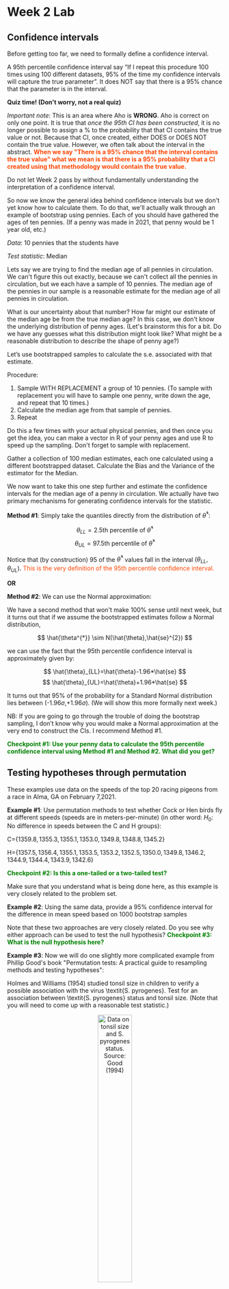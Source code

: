 Week 2 Lab
=============

Confidence intervals
-----------------------

Before getting too far, we need to formally define a confidence interval. 

A 95th percentile confidence interval say “If I repeat this procedure 100 times using 100 different datasets, 95% of the time my confidence intervals will capture the true parameter”. It does NOT say that there is a 95% chance that the parameter is in the interval.

**Quiz time! (Don't worry, not a real quiz)**

*Important note*: This is an area where Aho is **WRONG**. Aho is correct on only one point. It is true that *once the 95th CI has been constructed*, it is no longer possible to assign a $\%$ to the probability that that CI contains the true value or not. Because that CI, once created, either DOES or DOES NOT contain the true value. However, we often talk about the interval in the abstract. **<span style="color: orangered;">When we say "There is a 95$\%$ chance that the interval contains the true value" what we mean is that there is a 95$\%$ probability that a CI created using that methodology would contain the true value.</span>**

Do not let Week 2 pass by without fundamentally understanding the interpretation of a confidence interval. 

So now we know the general idea behind confidence intervals but we don't yet know how to calculate them. To do that, we'll actually walk through an example of bootstrap using pennies. Each of you should have gathered the ages of ten pennies. (If a penny was made in 2021, that penny would be 1 year old, etc.)

*Data*: 10 pennies that the students have

*Test statistic*: Median

Lets say we are trying to find the median age of all pennies in circulation. We can't figure this out exactly, because we can't collect all the pennies in circulation, but we each have a sample of 10 pennies. The median age of the pennies in our sample is a reasonable estimate for the median age of all pennies in circulation. 

What is our uncertainty about that number? How far might our estimate of the median age be from the true median age? In this case, we don't know the underlying distribution of penny ages. (Let's brainstorm this for a bit. Do we have any guesses what this distribution might look like? What might be a reasonable distribution to describe the shape of penny age?) 

Let’s use bootstrapped samples to calculate the s.e. associated with that estimate.

Procedure: 
1. Sample WITH REPLACEMENT a group of 10 pennies. (To sample with replacement you will have to sample one penny, write down the age, and repeat that 10 times.)
2. Calculate the median age from that sample of pennies.
3. Repeat

Do this a few times with your actual physical pennies, and then once you get the idea, you can make a vector in R of your penny ages and use R to speed up the sampling. Don't forget to sample with replacement.

Gather a collection of 100 median estimates, each one calculated using a different bootstrapped dataset. Calculate the Bias and the Variance of the estimator for the Median.

We now want to take this one step further and estimate the confidence intervals for the median age of a penny in circulation. We actually have two primary mechanisms for generating confidence intervals for the statistic.

**Method #1**: Simply take the quantiles directly from the distribution of $\hat{\theta}^{*}$:

$$
\theta_{LL} = \mbox{2.5th percentile of } \hat{\theta}^{*}
$$
$$
\theta_{UL} = \mbox{97.5th percentile of } \hat{\theta}^{*}
$$

Notice that (by construction) 95$%$ of the $\hat{\theta}^{*}$ values fall in the interval $(\theta_{LL},\theta_{UL})$. <span style="color: orangered;">This is the very definition of the 95th percentile confidence interval.</span>

**OR** 

**Method #2**: We can use the Normal approximation:

We have a second method that won't make 100\% sense until next week, but it turns out that if we assume the bootstrapped estimates follow a Normal distribution, 

$$
\hat{\theta^{*}} \sim N(\hat{\theta},\hat{se}^{2})
$$

we can use the fact that the 95th percentile confidence interval is approximately given by:

$$
\hat{\theta}_{LL}=\hat{\theta}-1.96*\hat{se}
$$
$$
\hat{\theta}_{UL}=\hat{\theta}+1.96*\hat{se}
$$

It turns out that 95$\%$ of the probability for a Standard Normal distribution lies between (-1.96$\sigma$,+1.96$\sigma$). (We will show this more formally next week.) 

NB: If you are going to go through the trouble of doing the bootstrap sampling, I don’t know why you would make a Normal approximation at the very end to construct the CIs. I recommend Method #1.

**<span style="color: green;">Checkpoint #1: Use your penny data to calculate the 95th percentile confidence interval using Method #1 and Method #2. What did you get?</span>**

Testing hypotheses through permutation
------------------------------------

These examples use data on the speeds of the top 20 racing pigeons from a race in Alma, GA on February 7,2021. 

**Example #1**: Use permutation methods to test whether Cock or Hen birds fly at different speeds (speeds are in meters-per-minute) (in other word: $H_{0}$: No difference in speeds between the C and H groups):

C=$\{1359.8,1355.3,1355.1,1353.0,1349.8,1348.8,1345.2\}$

H=$\{1357.5,1356.4,1355.1,1353.5,1353.2,1352.5,1350.0,1349.8,1346.2,1344.9,1344.4,1343.9,1342.6\}$

**<span style="color: green;">Checkpoint #2: Is this a one-tailed or a two-tailed test?</span>**

Make sure that you understand what is being done here, as this example is very closely related to the problem set.


**Example #2**: Using the same data, provide a 95% confidence interval for the difference in mean speed based on 1000 bootstrap samples

Note that these two approaches are very closely related. Do you see why either approach can be used to test the null hypothesis? **<span style="color: green;">Checkpoint #3: What is the null hypothesis here?</span>**

**Example #3**: Now we will do one slightly more complicated example from Phillip Good's book "Permutation tests: A practical guide to resampling methods and testing hypotheses":

Holmes and Williams (1954) studied tonsil size in children to verify a possible association with the virus \textit{S. pyrogenes}. Test for an association between \textit{S. pyrogenes} status and tonsil size. (Note that you will need to come up with a reasonable test statistic.)

<div class="figure" style="text-align: center">
<img src="Table2categories.png" alt="Data on tonsil size and S. pyrogenes status. Source: Good (1994)" width="40%" />
<p class="caption">(\#fig:unnamed-chunk-1)Data on tonsil size and S. pyrogenes status. Source: Good (1994)</p>
</div>

Now lets consider the full dataset, where tonsil size is divided into three categories. How would we do the test now? **<span style="color: green;">Checkpoint #4: What is the new test statistic? (There are many options.)</span>** What 'labels' do you permute?

<div class="figure" style="text-align: center">
<img src="Table3categories.png" alt="Fill dataset on tonsil size and S. pyrogenes status. Source: Good (1994)" width="50%" />
<p class="caption">(\#fig:unnamed-chunk-2)Fill dataset on tonsil size and S. pyrogenes status. Source: Good (1994)</p>
</div>

Basics of bootstrap and jackknife
------------------------------------

To get started with bootstrap and jackknife techniques, we start by working through a very simple example. First we simulate some data


```r
x<-seq(0,9,by=1)
```

This will constutute our "data". Let's print the result of sampling with replacement to get a sense for it...


```r
table(sample(x,size=length(x),replace=T))
```

```
## 
## 0 1 2 3 5 6 7 9 
## 1 1 2 1 2 1 1 1
```

Now we will write a little script to take bootstrap samples and calculate the means of each of these bootstrap samples


```r
xmeans<-vector(length=1000)
for (i in 1:1000)
  {
  xmeans[i]<-mean(sample(x,replace=T))
  }
```

The actual number of bootstrapped samples is arbitrary *at this point* but there are ways of characterizing the precision of the bootstrap (jackknife-after-bootstrap) which might inform the number of bootstrap samples needed. *In practice*, people tend to pick some arbitrary but large number of bootstrap samples because computers are so fast that it is often easy to draw far more samples than are actually needed. When calculation of the statistic is slow (as might be the case if you are using the samples to construct a phylogeny, for example), then you would need to be more concerned with the number of bootstrap samples. 

First, lets just look at a histogram of the bootstrapped means and plot the actual sample mean on the histogram for comparison



```r
hist(xmeans,breaks=30,col="pink")
abline(v=mean(x),lwd=2)
```

<img src="Week-2-lab_files/figure-html/unnamed-chunk-6-1.png" width="672" />

Calculating bias and standard error
-----------------------------------

From these we can calculate the bias and standard deviation for the mean (which is the "statistic"):

$$
\widehat{Bias_{boot}} = \left(\frac{1}{k}\sum^{k}_{i=1}\theta^{*}_{i}\right)-\hat{\theta}
$$


```r
bias.boot<-mean(xmeans)-mean(x)
bias.boot
```

```
## [1] -0.0453
```

```r
hist(xmeans,breaks=30,col="pink")
abline(v=mean(x),lwd=5,col="black")
abline(v=mean(xmeans),lwd=2,col="yellow")
```

<img src="Week-2-lab_files/figure-html/unnamed-chunk-7-1.png" width="672" />

$$
\widehat{s.e._{boot}} = \sqrt{\frac{1}{k-1}\sum^{k}_{i=1}(\theta^{*}_{i}-\bar{\theta^{*}})^{2}}
$$


```r
se.boot<-sd(xmeans)
```

We can find the confidence intervals in two ways:

Method #1: Assume the bootstrap statistics are normally distributed


```r
LL.boot<-mean(xmeans)-1.96*se.boot #where did 1.96 come from?
UL.boot<-mean(xmeans)+1.96*se.boot
LL.boot
```

```
## [1] 2.695144
```

```r
UL.boot
```

```
## [1] 6.214256
```

Method #2: Simply take the quantiles of the bootstrap statistics


```r
quantile(xmeans,c(0.025,0.975))
```

```
##  2.5% 97.5% 
##   2.7   6.2
```

Let's compare this to what we would have gotten if we had used normal distribution theory. First we have to calculate the standard error:


```r
se.normal<-sqrt(var(x)/length(x))
LL.normal<-mean(x)-qt(0.975,length(x)-1)*se.normal
UL.normal<-mean(x)+qt(0.975,length(x)-1)*se.normal
LL.normal
```

```
## [1] 2.334149
```

```r
UL.normal
```

```
## [1] 6.665851
```

In this case, the confidence intervals we got from the normal distribution theory are too wide.

**<span style="color: green;">Checkpoint #6: Does it make sense why the normal distribution theory intervals are too wide?</span>** Because the original were were uniformly distributed, the data has higher variance than would be expected and therefore the standard error is higher than would be expected.

There are two packages that provide functions for bootstrapping, 'boot' and 'boostrap'. We will start by using the 'bootstrap' package, which was originally designed for Efron and Tibshirani's monograph on the bootstrap. 

To test the main functionality of the 'bootstrap' package, we will use the data we already have. The 'bootstrap' function requires the input of a user-defined function to calculate the statistic of interest. Here I will write a function that calculates the mean of the input values.


```r
library(bootstrap)
theta<-function(x)
  {
    mean(x)
  }
results<-bootstrap(x=x,nboot=1000,theta=theta)
results
```

```
## $thetastar
##    [1] 5.1 3.8 4.4 3.1 5.2 4.6 5.3 3.0 5.7 4.6 3.2 4.9 4.4 4.7 4.7 5.8 4.4 5.6
##   [19] 4.7 4.7 4.5 3.7 4.4 4.2 6.4 5.6 4.7 5.0 4.6 4.3 4.9 3.7 5.3 4.4 3.2 3.6
##   [37] 4.6 4.2 4.3 5.8 4.8 4.4 4.7 4.1 3.8 4.3 5.8 4.6 4.5 2.6 4.8 3.6 3.5 3.8
##   [55] 4.4 5.8 3.4 4.4 6.9 4.6 4.8 4.5 4.1 6.1 3.8 3.2 4.3 4.4 5.8 3.9 4.2 4.5
##   [73] 5.3 4.6 5.6 4.5 4.0 3.5 4.3 5.4 5.3 5.5 6.2 4.9 5.2 5.3 5.6 4.2 4.3 5.6
##   [91] 3.6 3.5 2.9 4.5 5.0 4.2 4.0 4.4 6.4 4.1 4.3 4.0 3.3 4.5 5.1 4.7 3.7 4.1
##  [109] 2.6 3.9 2.5 4.8 4.4 2.6 4.0 3.8 3.9 2.2 3.6 5.0 5.7 4.2 5.7 2.9 4.3 3.9
##  [127] 5.4 4.8 5.2 2.1 4.1 4.2 4.5 3.6 4.9 5.2 4.8 5.3 3.6 5.0 7.0 3.7 3.3 3.1
##  [145] 3.7 6.8 4.0 4.7 4.1 5.1 4.6 5.1 4.4 4.3 5.5 3.8 4.2 5.4 3.6 4.9 4.9 2.9
##  [163] 5.2 6.3 3.1 3.9 3.2 4.2 5.8 4.6 4.1 5.0 5.8 3.5 4.7 4.8 4.6 4.6 2.1 4.5
##  [181] 5.2 4.5 3.7 4.5 4.6 5.0 4.5 5.3 5.7 3.6 4.5 5.0 5.6 5.8 4.9 5.6 3.8 3.5
##  [199] 4.0 3.6 4.4 3.3 4.6 3.8 4.6 6.4 6.0 4.7 5.5 4.5 4.0 5.2 3.8 4.7 5.1 3.9
##  [217] 5.0 4.8 6.5 5.9 4.5 4.4 3.7 4.6 4.0 4.8 5.0 5.6 3.9 3.7 4.0 3.0 4.3 4.3
##  [235] 3.4 4.5 6.3 5.5 3.2 5.0 5.2 4.3 2.8 4.6 5.4 4.6 3.3 3.9 3.7 5.8 4.7 4.8
##  [253] 5.6 3.3 4.4 3.8 4.2 5.2 4.3 3.0 4.6 5.3 5.3 4.6 4.6 4.8 3.6 4.1 5.3 4.7
##  [271] 5.4 5.2 7.6 3.7 5.6 5.8 4.6 3.0 4.6 5.3 4.8 4.1 3.7 5.6 4.7 3.4 4.3 3.5
##  [289] 4.1 3.1 4.6 5.0 4.1 4.7 5.0 4.6 4.7 6.7 3.1 4.6 3.6 4.3 3.9 4.9 4.0 4.5
##  [307] 5.6 4.5 4.4 4.6 4.6 3.5 4.3 5.8 4.5 5.7 5.6 4.7 5.0 2.7 3.4 2.5 5.3 3.8
##  [325] 5.1 3.3 5.0 5.6 5.1 3.8 5.1 3.8 4.2 4.2 4.4 4.0 4.1 5.2 5.0 4.1 4.9 6.2
##  [343] 4.4 4.3 5.0 3.8 3.6 3.9 5.5 5.0 5.0 4.9 5.3 4.1 5.7 4.5 4.2 4.4 4.6 3.4
##  [361] 3.6 5.0 4.7 4.0 3.4 3.8 6.0 4.1 4.3 3.1 5.8 3.7 3.2 4.1 3.8 4.3 5.3 5.0
##  [379] 5.1 5.9 5.0 6.6 4.0 3.7 4.6 4.7 4.6 6.1 4.6 4.4 4.3 5.6 4.6 2.7 2.8 3.4
##  [397] 2.8 5.1 5.6 4.7 5.7 6.0 3.5 5.2 4.8 3.7 5.4 4.3 5.1 3.2 3.3 4.3 4.8 3.3
##  [415] 4.6 4.9 5.5 5.4 6.1 4.9 4.4 4.8 3.2 4.9 3.6 2.6 5.7 4.1 4.3 4.4 4.1 3.9
##  [433] 5.0 5.3 4.0 4.0 4.4 3.9 4.6 5.4 5.0 4.2 5.6 4.6 4.2 4.5 4.5 3.8 5.1 5.0
##  [451] 6.1 3.3 3.5 4.7 3.9 3.6 2.8 5.6 4.8 4.3 5.0 4.2 4.8 5.2 4.1 5.4 3.2 6.1
##  [469] 3.0 4.4 5.2 4.0 4.8 3.6 4.5 4.9 3.0 3.1 4.3 5.6 5.7 3.2 3.5 4.0 4.0 5.3
##  [487] 5.3 4.7 3.6 4.2 5.1 4.7 6.0 5.9 4.9 5.4 3.6 6.0 4.3 5.0 4.4 3.7 3.0 4.3
##  [505] 4.8 4.1 7.4 3.0 5.5 5.3 5.8 2.8 5.5 4.2 5.1 5.9 4.6 4.9 5.1 5.7 5.3 4.7
##  [523] 4.4 3.9 4.7 5.2 3.8 4.7 4.0 5.3 3.4 4.7 4.7 5.7 4.9 4.0 5.4 4.4 4.6 4.0
##  [541] 4.0 3.3 4.3 5.3 4.9 5.4 5.7 3.3 5.8 4.2 6.4 4.8 5.3 3.8 4.5 5.0 4.3 4.2
##  [559] 5.4 5.0 4.2 5.5 5.1 5.9 5.4 4.7 4.6 4.1 5.7 4.7 2.8 3.8 5.5 4.9 3.4 4.1
##  [577] 4.4 4.9 3.2 4.3 3.6 4.2 4.4 3.4 4.0 4.3 4.2 4.6 4.6 5.3 5.7 3.7 3.5 4.0
##  [595] 5.7 5.7 2.4 5.0 3.7 3.3 4.1 3.4 4.5 2.8 4.1 3.9 4.8 3.9 5.0 5.0 4.3 7.1
##  [613] 2.6 6.3 3.6 4.1 6.0 5.4 3.8 4.2 4.3 5.4 3.1 5.4 4.2 4.1 5.3 3.9 3.1 3.8
##  [631] 4.0 4.4 6.4 4.5 5.2 4.6 5.3 5.4 4.8 5.0 4.9 4.2 4.7 4.0 4.3 5.1 4.9 4.8
##  [649] 4.6 5.9 5.4 3.9 4.4 4.2 4.3 4.5 3.0 4.2 3.4 3.3 5.3 4.2 5.8 4.0 4.3 4.3
##  [667] 4.5 6.1 5.1 5.5 5.4 4.2 4.1 5.1 6.0 4.4 4.7 3.3 4.6 7.2 5.6 3.3 4.5 4.3
##  [685] 6.4 6.5 5.4 4.6 4.0 5.1 5.2 3.6 4.2 4.9 3.0 3.8 4.5 5.7 5.6 5.7 2.7 4.2
##  [703] 5.1 3.9 5.1 4.6 4.6 7.0 3.3 3.8 3.7 2.9 4.1 5.0 4.5 5.0 6.4 4.5 4.5 5.4
##  [721] 5.1 2.6 5.0 4.6 5.4 4.5 4.1 5.9 4.7 4.2 4.8 4.2 4.6 3.6 5.3 4.5 4.4 4.1
##  [739] 6.2 4.7 5.2 6.6 6.4 5.8 4.8 5.1 5.2 6.2 4.7 4.1 4.8 3.7 4.4 4.3 4.5 5.5
##  [757] 5.1 4.7 4.7 5.8 4.2 4.0 3.5 3.6 3.9 5.6 5.2 4.0 5.9 2.6 4.0 4.7 3.9 4.9
##  [775] 2.8 4.8 1.9 4.5 5.2 3.4 3.5 3.9 2.9 4.1 2.9 4.5 3.8 4.8 3.7 4.8 4.9 5.6
##  [793] 5.1 4.1 5.8 5.1 5.2 4.5 5.2 3.5 3.9 4.0 4.6 5.7 3.5 4.9 4.2 6.1 3.5 4.2
##  [811] 2.1 4.1 4.5 4.4 3.9 4.0 4.2 4.5 3.2 5.8 3.4 4.2 3.6 4.8 4.6 4.3 4.4 3.9
##  [829] 5.6 3.6 5.5 3.8 5.6 4.5 4.6 3.6 4.3 4.2 4.7 3.3 5.4 3.9 4.2 4.0 2.9 4.0
##  [847] 4.3 5.6 4.8 4.7 4.7 5.2 5.1 3.9 4.1 3.1 4.4 4.0 4.5 4.4 3.6 4.5 3.6 4.2
##  [865] 5.5 4.9 5.6 3.3 5.4 3.7 4.0 4.4 3.8 4.6 4.4 4.9 5.2 5.7 3.9 5.4 4.8 4.5
##  [883] 3.2 4.0 4.0 4.1 3.6 6.1 5.3 4.4 3.8 4.2 4.1 3.5 5.4 5.2 3.3 3.8 4.5 2.6
##  [901] 3.2 3.7 5.7 5.2 4.7 4.1 4.9 2.8 5.5 2.9 3.5 4.2 4.2 4.4 5.3 5.0 3.7 5.3
##  [919] 3.8 3.5 3.6 6.0 4.3 5.5 3.3 4.2 4.1 4.9 5.2 5.9 3.9 4.7 3.9 4.5 4.6 4.5
##  [937] 3.7 3.6 4.9 5.4 4.0 6.0 6.2 5.9 5.6 4.9 2.7 4.4 5.0 5.5 4.8 4.7 3.9 4.1
##  [955] 6.2 4.9 4.8 5.8 3.3 6.9 4.9 5.8 3.3 5.4 4.1 3.5 4.6 4.4 4.3 4.1 3.5 4.3
##  [973] 4.6 4.7 4.8 5.1 4.2 4.7 3.6 3.2 5.7 4.8 4.9 3.7 5.3 4.3 5.7 4.4 4.6 3.3
##  [991] 4.9 5.5 3.6 3.9 4.7 4.0 4.9 3.1 3.4 3.6
## 
## $func.thetastar
## NULL
## 
## $jack.boot.val
## NULL
## 
## $jack.boot.se
## NULL
## 
## $call
## bootstrap(x = x, nboot = 1000, theta = theta)
```

```r
quantile(results$thetastar,c(0.025,0.975))
```

```
##   2.5%  97.5% 
## 2.8000 6.2025
```

Notice that we get exactly what we got last time. This illustrates an important point, which is that the bootstrap functions are often no easier to use than something you could write yourself.

You can also define a function of the bootstrapped statistics (we have been calling this theta) to pull out immediately any summary statistics you are interested in from the bootstrapped thetas.

Here I will write a function that calculates the bias of my estimate of the mean (which is 4.5 [i.e. the mean of the number 0,1,2,3,4,5,6,7,8,9])


```r
bias<-function(x)
  {
  mean(x)-4.5
  }
results<-bootstrap(x=x,nboot=1000,theta=theta,func=bias)
results
```

```
## $thetastar
##    [1] 5.5 4.5 3.3 4.1 5.3 5.4 4.8 5.4 5.3 5.1 5.0 5.1 3.5 5.5 4.1 5.3 4.7 4.7
##   [19] 4.6 5.6 6.2 3.6 4.3 4.4 5.5 4.2 4.4 4.8 5.1 5.9 3.7 4.8 4.1 3.9 3.5 4.6
##   [37] 4.2 4.7 4.9 4.5 4.7 4.9 3.8 4.7 4.9 6.4 4.0 4.0 4.8 3.5 2.8 3.6 5.8 4.6
##   [55] 4.3 4.9 4.7 5.1 3.3 4.7 3.5 4.7 4.1 4.2 2.6 4.6 5.3 3.4 4.3 4.3 2.9 5.1
##   [73] 4.8 5.7 5.2 4.2 4.6 6.5 4.7 4.5 4.8 5.8 5.3 5.8 3.8 3.0 4.0 4.7 3.6 3.0
##   [91] 4.8 5.4 4.4 4.4 4.8 3.8 4.4 7.2 4.8 4.4 5.3 3.7 5.3 3.7 5.1 4.0 4.6 4.0
##  [109] 3.9 4.3 5.0 4.0 3.3 5.2 5.3 4.2 5.5 4.2 2.5 3.8 4.4 3.8 4.1 4.9 4.1 3.4
##  [127] 3.2 5.2 4.1 4.2 3.4 6.0 5.8 4.1 4.6 4.9 5.6 5.2 4.5 4.1 3.9 4.7 4.1 5.7
##  [145] 5.3 3.4 4.9 3.9 3.6 6.6 5.5 3.7 5.2 5.6 4.1 3.6 5.0 4.9 4.5 3.2 4.4 4.9
##  [163] 5.4 6.8 4.1 4.7 4.7 4.9 4.2 5.4 3.7 4.0 5.4 5.6 5.9 4.9 6.0 4.2 4.7 4.1
##  [181] 4.9 4.4 5.5 5.5 3.8 4.2 5.3 4.8 3.0 3.7 3.9 4.7 5.3 2.5 5.6 3.4 5.4 6.3
##  [199] 4.3 4.7 5.6 5.4 4.5 4.9 4.1 5.3 5.9 3.6 5.1 4.6 3.1 5.6 5.1 4.6 5.6 4.7
##  [217] 4.1 4.9 5.3 5.2 4.0 4.8 3.3 4.1 4.0 4.3 4.7 4.4 4.8 3.2 3.9 5.1 2.9 2.7
##  [235] 5.4 2.7 4.5 3.4 5.3 6.2 4.5 3.7 5.2 4.4 4.9 5.3 4.9 4.0 3.6 4.6 4.4 5.5
##  [253] 4.2 5.4 4.3 4.2 5.0 4.5 4.6 4.0 4.0 6.1 3.4 5.4 4.6 3.6 3.9 4.9 3.0 4.4
##  [271] 4.3 5.4 3.5 4.5 5.7 2.2 3.8 5.0 5.0 4.9 6.1 3.0 5.8 6.6 3.7 4.8 5.7 4.6
##  [289] 5.7 5.3 4.1 3.5 4.5 5.4 4.0 4.0 3.9 3.9 5.6 3.7 3.8 4.2 5.0 4.3 3.4 5.4
##  [307] 4.7 5.3 4.5 2.5 4.8 5.4 3.0 5.5 4.9 5.1 3.7 3.9 3.6 4.6 7.2 4.8 5.1 4.9
##  [325] 4.4 4.4 5.1 3.6 4.7 4.3 5.4 6.1 3.0 4.3 3.3 3.3 3.4 4.8 3.4 5.3 4.7 4.2
##  [343] 4.0 4.8 5.7 4.2 5.6 5.1 3.9 6.6 2.6 3.6 4.9 6.0 5.5 4.7 3.3 4.1 3.7 4.8
##  [361] 4.1 4.4 5.3 4.1 5.2 3.4 5.0 5.0 6.0 3.9 3.7 4.3 4.6 4.3 6.1 5.5 2.4 3.9
##  [379] 4.1 4.4 4.9 3.8 5.3 5.6 4.2 3.6 4.6 4.8 5.2 5.5 4.0 2.2 3.3 4.9 4.0 5.3
##  [397] 3.7 5.5 4.0 5.3 4.6 5.5 5.2 5.3 4.1 4.2 4.1 4.3 4.2 4.1 5.3 3.2 5.4 5.0
##  [415] 3.8 3.8 4.7 4.9 4.2 3.7 4.3 4.3 3.9 5.8 4.6 3.3 5.4 6.9 3.6 4.9 6.0 4.6
##  [433] 4.8 3.2 6.0 5.8 5.2 5.3 4.0 4.3 5.1 4.9 5.6 3.5 4.6 5.9 4.8 5.5 4.3 3.6
##  [451] 3.4 4.3 4.5 5.3 5.9 4.9 2.9 4.3 3.2 6.3 4.0 4.7 5.2 4.1 5.5 2.9 4.6 5.7
##  [469] 4.8 4.5 6.3 4.8 4.5 5.1 5.2 3.0 5.1 4.7 4.2 6.2 4.3 5.4 5.9 6.1 5.1 4.0
##  [487] 5.6 5.0 4.3 4.9 4.7 4.3 2.7 4.6 4.3 5.1 5.6 3.9 4.6 2.8 4.0 3.8 4.1 4.3
##  [505] 4.3 4.9 5.0 6.2 4.3 4.2 4.6 3.5 4.0 4.9 4.9 4.5 5.9 4.6 3.7 4.0 3.2 5.2
##  [523] 3.4 4.6 3.7 5.8 3.8 2.4 4.0 4.6 4.2 3.5 5.6 5.8 4.9 5.3 3.9 4.7 4.7 5.7
##  [541] 4.1 2.8 3.1 4.7 3.7 3.5 4.4 5.0 3.0 4.2 3.5 5.4 4.6 4.3 5.9 4.1 4.2 4.4
##  [559] 4.4 7.4 5.4 4.6 4.2 4.6 5.5 3.9 4.3 4.1 5.9 3.7 4.4 4.2 5.6 5.4 4.7 3.9
##  [577] 3.7 5.4 4.9 3.3 6.1 3.1 5.5 5.1 4.3 3.2 4.4 5.4 3.9 3.8 3.1 4.7 4.3 6.2
##  [595] 5.5 5.2 5.0 4.0 3.9 5.1 5.1 4.1 4.8 3.6 3.3 5.4 6.5 3.8 5.2 4.7 4.8 5.0
##  [613] 5.2 4.9 4.9 6.6 2.6 3.9 5.3 6.3 5.7 4.3 3.2 7.3 4.6 2.6 5.7 5.0 5.9 4.3
##  [631] 3.2 3.9 4.9 3.9 3.2 4.7 5.5 3.5 4.6 6.2 6.2 4.3 5.2 3.5 5.3 3.9 4.4 5.0
##  [649] 4.6 4.5 3.9 5.4 5.0 4.3 6.6 4.0 4.1 4.8 3.9 4.6 4.3 3.8 5.1 5.4 3.7 2.6
##  [667] 4.2 2.9 6.0 3.8 5.7 3.9 4.6 3.4 3.4 5.6 4.2 4.7 4.5 5.7 3.8 5.3 3.6 5.0
##  [685] 4.3 5.3 4.9 4.7 5.8 4.7 4.7 6.1 3.0 4.9 3.7 3.4 3.3 2.9 5.2 3.4 4.2 3.8
##  [703] 4.7 4.9 3.3 2.7 5.4 4.9 6.1 4.1 6.1 3.5 2.8 4.2 5.1 5.7 5.1 5.5 3.0 5.6
##  [721] 4.8 4.8 4.6 5.1 6.0 5.3 5.1 3.3 4.2 2.6 6.5 4.1 4.4 5.8 3.9 4.4 5.0 4.9
##  [739] 3.7 4.6 4.2 4.2 2.9 3.2 5.2 3.8 3.8 4.6 5.4 4.3 5.0 2.8 3.7 4.4 3.6 3.2
##  [757] 4.1 4.0 4.2 3.4 6.5 4.1 2.8 5.0 3.2 5.5 4.9 3.9 3.8 4.0 4.4 3.8 4.4 2.7
##  [775] 5.2 3.6 3.6 4.6 4.2 5.2 6.0 4.3 3.9 5.8 3.9 4.4 4.0 4.7 4.8 3.1 3.7 3.9
##  [793] 3.8 4.8 5.1 3.6 5.4 3.9 3.4 3.6 4.3 3.8 4.7 4.2 3.3 6.5 4.8 5.1 4.8 3.5
##  [811] 4.5 4.6 5.1 3.9 5.3 5.2 5.4 3.9 4.9 5.6 5.4 4.6 3.7 5.0 5.6 5.7 5.1 4.4
##  [829] 4.5 3.1 4.4 5.1 5.3 3.7 4.2 5.5 4.5 4.3 4.5 4.5 3.1 3.1 6.0 4.6 6.3 5.2
##  [847] 5.2 5.6 5.2 5.4 5.5 4.7 2.8 3.7 3.5 4.3 4.8 4.8 4.5 6.2 4.8 6.1 6.5 4.8
##  [865] 4.8 4.8 4.6 5.4 5.8 4.5 2.9 5.0 5.5 5.5 4.6 4.0 3.0 2.8 4.6 3.4 4.9 4.0
##  [883] 5.0 4.3 4.7 4.0 3.4 4.3 5.0 4.8 5.6 4.7 5.7 4.1 5.0 5.2 5.1 5.4 5.3 4.6
##  [901] 4.9 4.7 5.3 4.6 4.9 4.5 5.5 4.4 4.5 4.9 4.2 3.0 5.2 4.1 3.3 3.3 4.3 4.0
##  [919] 6.3 2.8 3.5 5.5 4.3 3.8 4.0 3.8 4.7 5.6 4.7 4.9 5.0 4.8 4.8 3.3 4.6 3.8
##  [937] 5.4 4.1 5.2 6.1 5.4 5.1 5.3 5.8 4.2 6.1 3.7 4.6 5.6 4.7 4.2 4.5 2.9 4.3
##  [955] 5.2 4.3 6.1 5.0 5.0 4.9 4.1 2.0 5.4 5.5 5.5 3.0 4.6 7.5 3.9 5.0 5.9 4.7
##  [973] 5.2 4.1 5.1 5.9 4.6 3.5 4.7 3.8 3.2 3.7 4.0 5.5 5.4 3.4 3.8 4.5 4.8 4.2
##  [991] 5.8 5.1 5.8 4.7 4.8 6.2 6.0 3.7 4.0 3.5
## 
## $func.thetastar
## [1] 0.0609
## 
## $jack.boot.val
##  [1]  0.54971910  0.45158501  0.37065527  0.23204420  0.16790831 -0.01461538
##  [7] -0.04750733 -0.24464286 -0.29770115 -0.44209040
## 
## $jack.boot.se
## [1] 0.9578036
## 
## $call
## bootstrap(x = x, nboot = 1000, theta = theta, func = bias)
```

Compare this to 'bias.boot' (our result from above). Why might it not be the same? Try running the same section of code several times. See how the value of the bias ($func.thetastar) jumps around? We should not be surprised by this because we can look at the jackknife-after-bootstrap estimate of the standard error of the function (in this case, that function is the bias) and we can see that it is not so small that we wouldn't expect some variation in these values.

Remember, everything we have discussed today are estimates. The statistic as applied to your data will change with new data, as will the standard error, the confidence intervals - everything! All of these values have sampling distributions and are subject to change if you repeated the procedure with new data.

Note that we can calculate any function of $\theta^{*}$. A simple example would be the 72nd percentile:


```r
perc72<-function(x)
  {
  quantile(x,probs=c(0.72))
  }
results<-bootstrap(x=x,nboot=1000,theta=theta,func=perc72)
results
```

```
## $thetastar
##    [1] 4.1 3.7 5.1 4.1 3.5 5.2 3.3 5.0 2.9 5.4 5.5 4.5 5.6 4.5 6.2 4.2 4.9 3.3
##   [19] 3.4 5.2 5.9 3.8 5.2 4.0 3.3 3.7 4.1 5.1 5.3 3.1 2.8 2.8 4.0 3.8 4.3 2.8
##   [37] 3.0 4.8 4.2 3.5 4.9 2.5 4.4 2.2 4.2 5.1 4.7 5.7 4.8 4.9 4.1 4.1 4.2 4.7
##   [55] 3.7 5.5 4.5 4.8 3.0 4.9 4.9 4.4 3.3 4.5 5.2 4.4 4.7 3.1 4.2 5.0 3.8 3.7
##   [73] 5.1 4.0 2.6 5.3 4.4 5.7 4.5 4.6 3.6 3.7 4.5 5.6 5.3 4.1 3.2 5.6 4.7 3.8
##   [91] 4.3 4.5 4.1 5.1 5.0 3.9 5.3 3.4 5.1 3.1 5.8 4.3 5.6 6.1 5.5 4.2 4.4 3.6
##  [109] 5.2 4.6 4.7 3.9 6.3 5.8 5.2 4.9 3.7 4.7 5.9 4.9 3.5 6.6 3.7 5.0 4.2 5.4
##  [127] 4.7 4.0 4.2 4.8 4.9 3.7 4.1 4.5 6.0 3.9 3.6 5.6 5.5 5.4 4.4 4.5 2.0 3.7
##  [145] 3.3 4.6 4.6 3.8 4.6 4.0 4.1 5.8 5.3 3.4 4.4 3.3 2.5 4.8 5.1 5.5 5.4 4.6
##  [163] 2.4 5.0 4.3 5.3 3.6 3.6 4.0 4.0 5.1 4.1 5.0 4.7 4.9 6.4 4.1 4.9 5.1 4.8
##  [181] 4.9 5.6 2.1 5.9 4.4 5.3 3.6 5.3 4.4 3.8 3.9 5.0 3.7 3.1 5.0 4.9 3.5 4.7
##  [199] 5.7 4.6 5.1 4.5 2.6 3.8 4.8 5.2 3.9 4.4 3.5 6.3 5.1 3.2 4.3 5.5 4.5 5.5
##  [217] 4.2 4.5 4.4 4.5 5.6 4.4 4.4 4.7 6.4 3.5 5.0 3.1 4.4 5.3 4.4 5.4 4.8 5.0
##  [235] 4.3 5.1 2.5 4.7 6.2 4.7 3.9 4.5 5.1 6.6 4.3 4.2 4.6 4.2 5.2 5.2 6.1 3.7
##  [253] 4.4 5.4 3.8 3.4 4.9 4.0 7.1 3.9 3.6 4.3 4.7 4.1 3.7 3.0 4.5 4.6 4.9 5.0
##  [271] 4.9 3.6 5.7 5.0 5.0 6.2 6.5 5.4 3.6 4.3 2.9 5.2 5.5 2.1 4.7 4.4 4.1 3.9
##  [289] 5.6 3.8 3.1 4.6 3.3 4.7 5.6 4.8 4.2 3.8 5.5 3.2 3.3 3.0 5.7 3.1 6.0 3.0
##  [307] 5.9 4.2 4.4 5.0 4.3 5.5 1.9 4.2 4.1 3.8 7.0 4.5 5.5 5.0 4.6 4.8 4.8 5.5
##  [325] 4.2 5.7 4.6 5.5 5.2 3.7 3.5 4.8 3.1 5.7 4.5 4.3 3.7 4.4 6.2 4.0 5.3 4.5
##  [343] 3.8 5.0 4.1 4.3 4.6 4.1 4.2 5.1 3.1 3.8 4.4 4.8 6.4 4.2 3.5 3.2 4.3 4.8
##  [361] 5.3 5.5 4.7 5.5 3.7 3.3 4.2 3.8 4.4 4.8 4.1 5.2 5.8 3.8 3.8 6.2 6.6 5.9
##  [379] 3.4 3.1 4.2 4.7 4.3 4.4 4.9 5.3 4.9 4.1 2.5 4.0 3.7 4.2 3.7 4.5 3.9 4.4
##  [397] 4.4 5.8 3.4 4.1 5.6 3.9 4.7 5.3 4.9 3.1 3.9 3.2 5.2 4.7 4.6 2.9 4.0 4.7
##  [415] 5.0 3.6 3.8 4.1 5.4 3.9 5.8 5.9 5.7 4.9 4.0 5.0 4.7 5.8 4.2 5.5 5.8 3.8
##  [433] 4.1 4.1 4.9 3.2 4.8 5.1 4.3 4.5 4.7 4.1 5.4 3.1 5.3 4.4 4.6 5.1 6.1 4.0
##  [451] 5.3 4.1 4.3 4.0 3.2 2.9 3.9 4.3 4.8 4.8 4.6 6.4 4.9 4.3 2.6 3.5 3.9 4.8
##  [469] 5.4 4.4 4.6 6.6 4.7 4.9 3.9 3.9 5.3 4.8 3.5 5.8 4.7 3.9 5.7 4.5 4.7 4.4
##  [487] 3.2 5.1 4.2 4.3 4.3 6.4 5.4 5.9 3.2 5.3 5.5 5.6 3.1 4.3 4.1 4.6 3.4 4.8
##  [505] 6.0 4.3 5.7 5.5 3.0 3.2 4.2 2.8 4.9 6.2 2.4 4.7 3.8 2.8 3.6 2.4 3.4 2.7
##  [523] 4.1 4.4 5.0 4.8 4.8 4.3 4.9 5.0 4.3 6.7 4.9 4.6 4.0 3.7 4.3 5.2 5.6 4.6
##  [541] 5.3 4.2 4.0 6.3 6.3 5.1 5.7 4.0 5.1 5.3 4.6 3.4 4.4 5.8 7.6 4.5 3.5 3.1
##  [559] 4.6 3.4 5.0 5.3 4.5 2.8 7.2 2.9 4.5 4.9 6.0 5.0 5.6 4.8 4.3 3.5 3.8 3.4
##  [577] 5.2 4.6 6.9 5.9 4.7 3.8 4.5 4.9 4.8 4.6 6.9 4.1 5.0 4.0 5.7 3.1 3.2 3.2
##  [595] 4.9 4.6 4.6 6.0 3.7 4.7 3.0 4.9 4.7 5.9 5.1 4.1 4.8 6.4 4.3 4.5 5.8 4.6
##  [613] 4.7 4.6 5.2 4.9 4.6 5.0 3.6 5.3 3.6 4.7 5.5 6.3 3.5 5.8 5.8 4.5 6.3 4.1
##  [631] 5.1 3.5 3.6 4.1 5.3 4.3 3.6 5.2 4.6 5.8 4.6 2.2 4.0 5.1 4.7 4.9 5.7 4.8
##  [649] 4.3 5.0 2.9 5.9 3.3 5.2 4.4 4.8 4.2 4.7 4.0 6.1 6.0 5.6 4.2 4.0 5.5 5.7
##  [667] 5.3 4.0 4.0 5.1 3.6 4.6 5.3 6.0 5.4 4.6 5.6 4.9 4.2 4.1 7.1 2.9 3.9 5.2
##  [685] 4.1 5.9 5.0 3.8 5.5 5.7 2.9 4.2 3.4 3.2 4.2 6.2 4.4 2.8 3.2 4.8 4.9 4.3
##  [703] 6.4 4.9 4.1 6.0 4.5 4.2 4.1 6.4 3.6 3.1 2.4 4.0 5.6 5.1 4.0 5.2 4.1 4.2
##  [721] 4.9 3.4 4.5 5.5 4.8 4.9 4.7 3.3 5.8 5.0 5.0 3.4 4.4 5.6 5.7 5.7 5.4 2.6
##  [739] 3.8 4.3 4.7 6.0 3.8 5.4 3.8 5.8 4.9 2.9 3.6 5.3 4.8 3.9 5.2 5.7 4.9 6.1
##  [757] 6.2 5.1 3.6 3.7 4.6 4.0 4.3 5.4 4.7 3.4 5.3 3.7 4.6 3.0 5.1 4.3 4.9 4.5
##  [775] 5.7 4.1 3.9 4.2 5.4 2.8 5.6 4.2 5.7 4.4 3.9 5.4 3.0 6.4 3.9 4.4 6.0 4.7
##  [793] 5.7 4.8 2.4 4.7 3.7 6.8 5.0 6.3 5.8 4.8 4.4 4.0 4.6 4.8 4.6 3.1 5.8 5.3
##  [811] 5.1 4.1 5.0 4.9 4.9 3.4 4.6 4.4 4.4 4.4 5.3 4.1 4.3 4.3 4.7 3.6 2.3 5.5
##  [829] 3.1 6.3 4.0 6.0 4.2 5.5 4.7 5.4 3.6 4.0 5.5 5.2 5.2 3.1 3.7 3.4 4.8 4.9
##  [847] 4.2 4.5 4.4 4.9 3.9 2.9 4.3 4.9 5.7 4.0 4.2 4.2 5.6 5.8 4.9 3.9 4.1 4.4
##  [865] 6.1 3.8 3.1 3.8 4.8 3.0 4.2 4.4 3.7 3.5 5.1 3.8 4.5 4.1 5.0 4.7 5.3 5.6
##  [883] 4.2 6.0 4.2 3.4 4.2 3.0 4.3 5.3 4.4 5.6 5.5 3.7 2.3 3.8 4.4 5.6 3.6 4.8
##  [901] 5.1 4.2 5.6 4.5 2.8 2.8 5.8 4.3 5.4 3.8 3.6 4.6 4.8 4.8 5.1 3.1 4.6 3.8
##  [919] 3.8 6.7 4.8 3.3 4.1 3.7 4.5 3.9 4.1 2.5 3.8 4.4 3.1 3.4 5.4 4.9 3.4 4.0
##  [937] 4.8 3.6 4.9 3.6 3.3 4.1 4.5 4.4 6.2 4.1 3.8 4.4 5.1 2.0 3.7 4.2 4.6 3.4
##  [955] 5.3 4.9 4.3 3.8 4.2 4.2 5.4 3.2 4.6 5.4 5.0 3.9 4.3 6.0 4.9 6.5 5.3 6.1
##  [973] 5.8 4.9 5.4 3.5 4.3 5.3 5.7 3.0 4.1 4.9 4.8 5.9 4.4 4.6 3.9 4.1 6.1 5.4
##  [991] 5.0 5.4 2.9 5.7 4.3 5.5 5.1 3.6 3.8 5.3
## 
## $func.thetastar
## 72% 
## 5.1 
## 
## $jack.boot.val
##  [1] 5.620 5.500 5.300 5.300 5.100 5.100 4.800 4.800 4.600 4.592
## 
## $jack.boot.se
## [1] 1.034965
## 
## $call
## bootstrap(x = x, nboot = 1000, theta = theta, func = perc72)
```

On Tuesday we went over an example in which we bootstrapped the correlation coefficient between LSAT scores and GPA. To do that, we sampled pairs of (LSAT,GPA) data with replacement. Here is a little script that would do something like that using (X,Y) data that are independently drawn from the normal distribution


```r
xdata<-matrix(rnorm(30),ncol=2)
```

Everyone's data is going to be different. With such a small sample size, it would be easy to get a positive or negative correlation by random change, but on average across everyone's datasets, there should be zero correlation because the two columns are drawn independently.


```r
n<-15
theta<-function(x,xdata)
  {
  cor(xdata[x,1],xdata[x,2])
  }
results<-bootstrap(x=1:n,nboot=50,theta=theta,xdata=xdata) 
#NB: xdata is passed to the theta function, not needed for bootstrap function itself
```

Notice the parameters that get passed to the 'bootstrap' function are: (1) the indexes which will be sampled with replacement. This is different that the raw data but the end result is the same because both the indices and the raw data get passed to the function 'theta' (2) the number of bootrapped samples (in this case 50) (3) the function to calculate the statistic (4) the raw data.

Lets look at a histogram of the bootstrapped statistics $\theta^{*}$ and draw a vertical line for the statistic as applied to the original data.


```r
hist(results$thetastar,breaks=30,col="pink")
abline(v=cor(xdata[,1],xdata[,2]),lwd=2)
```

<img src="Week-2-lab_files/figure-html/unnamed-chunk-17-1.png" width="672" />

Parametric bootstrap
---------------------

Let's do one quick example of a parametric bootstrap. We haven't introduced distributions yet (except for the Gaussian, or Normal, distribution, which is the most familiar), so lets spend a few minutes exploring the Gamma distribution, just so we have it to work with for testing out parametric bootstrap. All we need to know is that the Gamma distribution is a continuous, non-negative distribution that takes two parameters, which we call "shape" and "rate". Lets plot a few examples just to see what a Gamma distribution looks like. (Note that the Gamma distribution can be parameterized by "shape" and "rate" OR by "shape" and "scale", where "scale" is just 1/"rate". R will allow you to use either (shape,rate) or (shape,scale) as long as you specify which you are providing.

<img src="Week-2-lab_files/figure-html/unnamed-chunk-18-1.png" width="672" />


Let's generate some fairly sparse data from a Gamma distribution


```r
original.data<-rgamma(10,3,5)
```

and calculate the skew of the data using the R function 'skewness' from the 'moments' package. 


```r
library(moments)
theta<-skewness(original.data)
head(theta)
```

```
## [1] 0.9758791
```

What is skew? Skew describes how assymetric a distribution is. A distribution with a positive skew is a distribution that is "slumped over" to the right, with a right tail that is longer than the left tail. Alternatively, a distribution with negative skew has a longer left tail. Here we are just using it for illustration, as a property of a distribution that you may want to estimate using your data.

Lets use 'fitdistr' to fit a gamma distribution to these data. This function is an extremely handy function that takes in your data, the name of the distribution you are fitting, and some starting values (for the estimation optimizer under the hood), and it will return the parameter values (and their standard errors). We will learn in a couple weeks how R is doing this, but for now we will just use it out of the box. (Because we generated the data, we happen to know that the data are gamma distributed. In general we wouldn't know that, and we will see in a second that our assumption about the shape of the data really does make a difference.)


```r
library(MASS)
fit<-fitdistr(original.data,dgamma,list(shape=1,rate=1))
```

```
## Warning in densfun(x, parm[1], parm[2], ...): NaNs produced
```

```r
# fit<-fitdistr(original.data,"gamma")
# The second version would also work.
fit
```

```
##     shape       rate  
##   3.175994   5.588225 
##  (1.352403) (2.577917)
```

Now lets sample with replacement from this new distribution and calculate the skewness at each step:


```r
results<-c()
for (i in 1:1000)
  {
  x.star<-rgamma(length(original.data),shape=fit$estimate[1],rate=fit$estimate[2])
  results<-c(results,skewness(x.star))
  }
head(results)
```

```
## [1] -1.2392648  0.5247130  0.5634076  0.9736075  0.7476959  1.2004939
```

```r
hist(results,breaks=30,col="pink",ylim=c(0,1),freq=F)
```

<img src="Week-2-lab_files/figure-html/unnamed-chunk-22-1.png" width="672" />

Now we have the bootstrap distribution for skewness (the $\theta^{*}$ s), we can compare that to the equivalent non-parametric bootstrap:


```r
results2<-bootstrap(x=original.data,nboot=1000,theta=skewness)
results2
```

```
## $thetastar
##    [1] -0.3125013870  1.5022983613  0.4859987543  0.5179652992  1.0895589971
##    [6] -0.4528715032  0.2165001476  1.4086030077  0.3058321318  0.6227520216
##   [11]  2.0395213158  0.3462493695  0.9665440049  1.2750956183  0.4494025714
##   [16]  0.8940795964  0.8885549192  0.7236850280  1.0071582027  0.5519401423
##   [21]  0.5194237866  0.8296816511  0.4437062738  0.0080303399  0.7247788083
##   [26]  0.8898805838 -0.0334803205  0.8448444336  2.2211712722  0.2988645563
##   [31]  0.7790267574  0.6703224650  1.1739465630  0.1751289567  0.5824246937
##   [36] -0.2782563983 -0.6148344908 -0.8874177868  0.4666729758  0.3761605926
##   [41]  1.4814829490 -0.3771151512  1.1398108342  0.0333595333  0.8730136654
##   [46] -0.0577498976  1.2800050624  0.6661771145  0.6896917553  1.0655510944
##   [51]  0.8633951354  0.8253071408  0.4893881444  0.8772160542  0.7017327347
##   [56]  1.0078234217 -0.0275647866  1.0571896019 -0.3961221584  0.8993439687
##   [61] -0.1653225996  0.2215787476  1.0896732928  1.2885887551  0.4613457141
##   [66]  0.3798480601  0.7167015348  1.1833621700  0.0461212097  0.9010205739
##   [71]  1.1922495897  0.1546834820  1.3938993982  0.7408123346  0.0081828384
##   [76]  0.5835483793  1.2702334601  0.4815424604  0.0156974569  0.8520276452
##   [81]  1.5011984455  0.7400731927 -0.2915322401 -0.2246692316  1.4481247656
##   [86]  1.0437907266  1.3199467586  0.5961104023  0.6193875710  0.0007299674
##   [91]  0.2759003786  1.0797383254  0.6115573004 -0.3010413485  1.1843497965
##   [96]  1.2832824542  0.9954082646  0.9202699619  1.4223049326  1.5330337893
##  [101]  1.4123057404  0.5245540188  0.4969976013  0.5876887692  0.0786989516
##  [106]  0.7158607937  0.1410113030  0.4106415055 -0.7629942322 -0.0786337065
##  [111]  1.2907657195  0.3220940174  1.1550720565  1.1631959819  1.7201306028
##  [116]  0.5641505022  0.4449434515  0.3284560077  0.4406409440  0.7852375632
##  [121] -0.4348598617  1.1569177468  0.2866020485  0.9615608143  1.6951495216
##  [126] -0.0535084897  0.6010011849  0.4124452960  0.9159711128  0.2069633788
##  [131] -0.2599333196  1.0631433347 -0.1296829293  0.2165578421  0.0055682460
##  [136]  1.8026703467  0.5804404912  1.2509018445  0.9159673903  0.3302361566
##  [141]  0.7922252993  1.5723371094  0.8414433126  1.3015254450 -0.3907240332
##  [146]  0.4242194877  1.4372143465 -0.8291676225  0.6376794936  0.3544358361
##  [151]  0.6871464303  1.0578546520  0.5733836638  0.5555636382  0.1741089820
##  [156]  1.3946387827  1.5807865139  0.0327623870  0.3646985199  1.0947086662
##  [161]  0.4039131168  0.7774278742  0.4680288050  0.6266473110  0.8332753964
##  [166] -0.0542535017  0.6901515406  0.3707787172  1.1318222845  1.0293097642
##  [171]  0.1173430887  0.2433886101  0.7277596830  0.7129089056 -0.5157039776
##  [176]  0.5064017890  1.0363112822 -0.1080818896  1.1859403445  0.5812359468
##  [181]  0.8342937668  0.2855198559  0.1606350659  0.0249401388  0.2156336503
##  [186] -0.4011379094  1.0268915332  1.2548266016  0.4979027652  1.0910698900
##  [191]  0.4245311584  1.2917230332  1.0332918323  1.0066639877  1.1428418458
##  [196]  0.8758663621  1.5733073127  0.8715069231  0.6559494727  1.3155781239
##  [201]  0.7715496761  1.0338267796  1.8921545779 -0.2648737378  0.8419528955
##  [206]  0.6509576715  0.3603271531  1.0013694203  0.3414784629  0.4991373971
##  [211]  0.9001316130  0.1731466210  1.3130517825 -0.2524689488  0.1909990143
##  [216]  0.9107880918  1.2083332118  0.9936317567  0.8385415888  0.0873423892
##  [221]  0.8281508386  0.9927201130  0.9349676270  0.1468252186  0.8276462097
##  [226]  0.7619595513  0.8863290944  1.0079508405  0.8669092105  0.6685490786
##  [231]  0.3117373884  0.8704234473  1.0531569397  0.4283571662  0.9126892513
##  [236]  0.8092573870  1.1450242942  1.0387277593  0.4788375580 -0.2473395832
##  [241]  1.3753970851  0.6376274894  0.3849109718  0.3702517071  1.1877390243
##  [246]  1.3400047225  0.7908136196  1.0666656635  0.9523500401  0.9211429729
##  [251]  0.9986221701  1.1400148683  1.6760928869  0.8723678810  0.7395472569
##  [256] -0.0373955977  0.5981966395  0.8429714528  0.4813250157  0.8262421150
##  [261]  1.9861907639  1.4222744066  0.0486921179  0.8745807411  0.9958910520
##  [266]  0.6311159147  1.1623244090  1.6839338908  0.8947337963  0.9623983141
##  [271]  0.4307054748  2.2932484796 -0.1307258263  0.6610090604  0.6794724591
##  [276]  0.0517731788  0.2586223177 -0.1695601174  0.6755588692  1.0602152956
##  [281]  1.4573908903  1.3004352344  1.4350841115  1.1892107269  0.8443093897
##  [286]  0.7041147724  1.4844181486  0.7102661554  0.0317671807  1.3383913096
##  [291]  0.8957872491  0.2997887716  0.6524378470  0.2928654052  1.4486838754
##  [296]  0.5519401423  0.6660145924  0.7250314583  0.4914849426 -0.1392018744
##  [301]  0.7837873053 -0.3579419082  0.5792167650  0.8483638480  0.8093431923
##  [306]  0.1476723588  1.3081601792  0.4324853293  0.2288603377  0.2156584277
##  [311]  0.1084500332  0.4401472929  1.1812674598  1.3249507185  0.8142746220
##  [316]  1.3496102156  0.9194111488  0.9619778426  0.6227289115  1.1676388690
##  [321] -0.3292255585  0.5184118103  0.1357955712  0.6443156626 -0.1472650115
##  [326] -0.6304956495  0.8251608472  0.5572442643  1.2477808572 -0.7415788117
##  [331]  1.0589549739 -0.2071720043  1.2318702703  0.9121703239  0.7512383596
##  [336]  0.7131617352  0.6735790554  0.7903749573 -0.1626473728  1.1064097399
##  [341]  0.5239965373  0.0155790806  0.7393858264  1.7003082934  0.0057476284
##  [346]  1.7521928811  1.0585064862  0.3595053783 -0.2570826339 -1.4417833989
##  [351] -0.4066338840  0.4319569556  1.2860566688  0.3263023018  1.1739465630
##  [356] -0.3998797650  0.2673613062 -0.3425057093  0.4757018668  1.1041442130
##  [361]  0.1355792769  0.7148299918  0.9836997192  0.7911063337  0.2518973850
##  [366]  0.8453129460  0.9632735547  0.6518679453  0.4209673945  0.1049273602
##  [371]  0.4740599083  0.1483640888  0.7804593027  0.9708714527  0.6150713034
##  [376]  1.3613294645 -0.2239315366  0.7547415929 -0.0819274552  0.7621217033
##  [381]  0.7877032042  0.6316342263  0.8779298355 -0.9429011098  0.6693185837
##  [386]  0.4689626884  0.1710782597  0.2823003827  0.4011127591  0.8441608815
##  [391]  1.1741556643  0.8313708481  1.0816506663  0.2942168006  0.3227530629
##  [396]  0.2486457732  0.3569092809  0.2018727588  0.9609292774  0.5277770490
##  [401]  1.0140416409  1.5376823846  0.9109719610  2.2027563763  0.7599636624
##  [406]  0.3592844470  0.7041225811 -0.0964975859  0.7159909742  0.9491672182
##  [411]  1.6286791385  0.8953796658 -1.0272389408  0.7255274261  0.3629406406
##  [416]  0.9220967272  0.4750851481  1.1916540870  0.2650569745  1.2409762012
##  [421]  0.3885234118  1.9275267974  0.8955658542  0.0488785969  0.9867072060
##  [426]  0.4089511112 -0.3528045250  0.8482017181  1.1068889792  0.9195101572
##  [431]  1.0097751327  0.4278637036  0.7978692645  1.6836228662  0.6703224650
##  [436]  0.4244067233  1.0677929997 -0.0316511651  0.4082655229  0.7408542981
##  [441]  1.4737834743  0.1773605406  0.9339334297  0.5383816673  0.8000709972
##  [446]  0.8957806470  0.0456201899  0.8316287194  0.9602994309  0.6346368658
##  [451]  0.8887944566 -0.9090950691  0.7414484574  0.6743121916  1.0001608459
##  [456]  1.1788226990  0.8350948172  0.6938535222  1.5368486078  1.0342732889
##  [461]  1.4495301493  0.1595219907  1.0882326047  0.7522238013  1.0384253987
##  [466]  0.4047692886  0.9465078920  0.8334460729 -0.0276066985  0.1343324102
##  [471]  1.3271790022  0.2465572998 -0.0942849933  1.2816022931  0.4471997026
##  [476]  1.0897541253  0.0174940361  0.3482007073  0.4309488844  1.0017036711
##  [481]  1.0814879013  0.4337437509  0.6982005051  1.0641891646 -0.2443199262
##  [486]  0.3933318315 -0.0856053015  1.9658056833 -0.1473138589  0.5478202245
##  [491]  0.9040522565  0.8544783868  0.5073264663 -0.1782357458  1.1634108905
##  [496]  0.2350796722  1.7667915647  1.0112015095  0.6700363688  1.9714063527
##  [501]  0.1339689218  1.0823673239  0.4531933205  1.4047331555  0.2999031855
##  [506]  0.2490255349  0.5846633034  0.4102401348  1.1014745303  1.1137652337
##  [511]  0.4115772507  0.0085611849  0.9730670393 -0.2310052935  1.0207821363
##  [516]  0.2173972705  0.7636914345  0.7387620743  0.5790797457  0.8054890515
##  [521]  0.4663100106  0.6519083513 -0.1840226861  0.9642035593  0.4854475980
##  [526]  1.1533856690  1.4640936292  0.8172493543  0.4836883020  0.6544906858
##  [531]  0.4282534228 -0.2225329531  0.3885264304  0.2492712310  1.7728772278
##  [536]  0.4498370138  0.4654198165  1.3649602454  0.7903128573  0.5141739734
##  [541]  1.0055676243  0.5747299876  1.3048783971 -0.2516404241  0.8948802225
##  [546]  0.7837873053  0.2814859224  0.6523268458 -0.0053948545 -0.0060545318
##  [551]  0.7308719000  0.3643912559  0.1292070791  1.1649253783  1.0949967767
##  [556]  0.6571443191  0.2065629074  0.2849036935  0.8921715744  1.3175573553
##  [561]  0.5961581847  0.2162932768  0.4800241805 -0.7746697022  1.2691425844
##  [566] -0.0053930494  0.7180370863  1.8463821505  0.9966317072 -0.3190830675
##  [571]  0.2803961561  0.7011918301 -1.0266998113  0.5356309103  0.6253917627
##  [576]  0.1500569096  1.2335806209  0.3926465847  0.3453007605  1.0952414453
##  [581]  0.8007353534 -1.0422237123  1.6536358231  1.3292058998  0.6272423234
##  [586]  1.1713199262  0.4314140576  1.4938145996  0.2217661137  0.5655832409
##  [591]  0.6988623321  0.9802286243  0.3962696282  0.2604464564  1.0636108953
##  [596]  0.5248746523  0.2490852316  0.6795641909 -0.1174095412  0.5417316110
##  [601]  0.6083152668  1.1705199022  0.3430040084  0.3065774782  1.1230338097
##  [606]  0.7605335730  0.7359336051  0.3982978650  1.7996856692  1.9394589174
##  [611]  0.4394391075  1.2166135269  0.5572452189  1.1742193469  1.6117292511
##  [616]  1.0057278076 -0.1292014447 -0.3948308018  1.2607238963  0.4205510498
##  [621]  0.4080199976  0.3393909455  1.3273853896  0.7076260924  0.5875927820
##  [626]  0.7642706624  0.3857261895  1.5993725070  0.4008163070  0.6935402522
##  [631]  0.6935402522 -0.5058132253  0.5453096866  1.1975103929  0.0789654260
##  [636] -0.5021658292  1.8227559168  1.8161210112  1.0878539216  0.5314173535
##  [641]  0.1619499010  1.9594635996  0.1055852224 -0.3998797650  0.3254191226
##  [646]  0.8810882217 -0.5490778886 -0.2352257736  1.7185321827  0.0655065063
##  [651]  0.2284812603 -0.0023694372 -0.4206710428  0.7321357351  0.6667321805
##  [656]  1.3084008467 -0.1044895409 -0.2763642422  0.0327352782  0.7038370536
##  [661]  0.7973248782  1.0444041331  0.6979588611  0.8760520262  1.2571234277
##  [666]  0.6937707627 -0.3689633653  1.0914269635  0.9546324227 -0.2844482190
##  [671]  1.0702537975  0.6581473431  0.4268570489  1.0545908891  0.7608703544
##  [676]  1.9812552509 -0.0227048909  0.7216741043  0.7074036366  0.6348144298
##  [681]  0.9530815829  0.8557015805  0.0345246663 -0.2372094792  1.0620185650
##  [686] -0.3356348702  0.8378422750  1.5877417612  1.2304686066  0.4666219564
##  [691]  0.2962566225  0.1077494925  0.2047218832  1.0193996738  0.8312292916
##  [696]  0.6811463525  0.3175603889  1.3553059306  0.3416331385  1.1684528188
##  [701]  1.0247622209  0.7682671492  1.1613387967 -0.0254380687  1.1786756074
##  [706]  0.3401373976  0.4819291093  1.6316209493  0.3015649129  1.0460595592
##  [711]  0.9503679941  0.9758791096  0.2515232558  0.5667080972  0.2779123171
##  [716]  0.2168812350  0.4462404411  0.8167410481 -0.1983666994  0.7357578771
##  [721]  1.2010770494  0.5338885589  0.5610137429  0.8323843054  0.5073734906
##  [726]  0.7037572242  1.4001398567  1.1207717561  1.7583637495  0.4378765098
##  [731]  0.6945894650  0.6250023251 -0.2414756386  0.4972945398  0.6852886104
##  [736]  1.0931495245  1.3256796663  0.2283332750  0.8715032708  0.9027881485
##  [741]  0.2998720808  0.6421486895  0.6177186213  0.2575032354  0.6124788755
##  [746]  0.1752146306 -0.8380596742  1.7615237007  0.9431409230 -0.3873315851
##  [751]  0.0440924904  0.9019518051  1.2289867343 -0.7899582813  0.7183375221
##  [756]  0.6249769237 -0.1153917506  0.2971002753  0.7983727423 -0.1191121146
##  [761]  1.1215845738  1.3636140257  0.8312610396  0.3254191226  0.5174464609
##  [766] -0.1830452911  0.5161929257  1.2415703418  0.6431324916  0.5986367443
##  [771]  1.4494686611  0.3889937691 -0.4190271646  0.1777376983  0.4260474522
##  [776]  0.3889937691  0.5874680770  0.2515176720  0.7896492266  0.5469414664
##  [781]  0.7874321768  0.9903895720  1.5876557108  0.8066601653  0.5654645163
##  [786]  1.2387694411  0.4676595310 -0.1957482261 -0.6765297586  0.5183286385
##  [791]  0.4955207207  0.7686496712  0.8144852596  1.6787539540  1.8904478064
##  [796]  0.6056654122  0.4963712447  0.6705871891  0.7827297129  0.7250707414
##  [801]  0.1492569827 -0.0511454183  0.4274758454  0.6709481795 -0.1053925746
##  [806]  0.8620839065  0.1288965548  0.8285679930  0.2277433480  1.0979513558
##  [811]  0.9779525245  0.7515977324  1.5093388945  1.1816496494  0.8320665291
##  [816]  0.9436760836  0.7480139649 -0.1843974135  1.2616650436  0.4243476403
##  [821] -0.6823491866  0.5707348302 -0.3340089493  1.5737760750  1.3212661347
##  [826]  0.4380568229  0.8560080379  0.3933346003  0.0630534808  0.9660855835
##  [831]  0.4237196737  0.1284165655  0.7908136196  0.2437054174 -0.0817312435
##  [836]  0.7742317439  0.3926807920  1.3227922479  1.2974407005  0.8956483462
##  [841]  0.0291380852  0.6107946680  1.2996313113 -0.5525710949  0.7607398890
##  [846]  0.8010682609  1.0862759459  0.7738895440  0.2466708938  0.4885046930
##  [851]  0.5822133451  1.2498076854  0.5845369019  1.8181014729  1.0552988615
##  [856]  0.9266031710  0.6332729089  0.7506701024  1.3503261007  0.5528291504
##  [861]  0.2342593600  0.8527604567  0.3753175164  0.6937707627  0.0029351120
##  [866]  0.5935499764  0.6383253016  0.1248730364  0.0118687497  0.7331982291
##  [871]  0.6595680129  1.4065210355  0.5793832157  0.3548049466  0.6820235115
##  [876]  0.7010592051  0.4102122794  0.4882849538  0.9389425934  0.5912826486
##  [881]  0.2111179612  0.3779931667  0.9276207297  1.2888748181  0.8650031222
##  [886]  1.2323724553  0.9180961655  0.6204475621  0.4483736535 -0.0613199799
##  [891]  1.0749864471  0.0008689132  0.7896057711  0.0148684257  0.4127811840
##  [896]  0.6927181005 -0.2293998217  0.8283532014  0.4462101367 -0.3186918479
##  [901]  0.7395472569  1.3736965136  1.1190810121  0.6769071451  0.6169779572
##  [906] -0.2720962188 -0.2178672158  0.8898460920  0.0976881599  0.6038279146
##  [911] -0.0288576816  1.7016731418 -0.0728205143  0.6244484715 -0.1508370868
##  [916] -0.1001119428  0.2576120004  0.8516277455  1.6337278839  1.0118668919
##  [921]  0.5346550679  0.1595219907 -0.2915322401  0.1590631892  0.9203650563
##  [926]  0.7328276366  0.5190023274  0.9986387833  0.4063075312 -0.0663308468
##  [931]  0.8443093897  0.1383443718  1.1516695716  0.5826242379  0.5770669659
##  [936]  0.2698464058  0.2315566793  0.3114799011  0.7949069763  0.6400389994
##  [941]  0.7070087983 -0.3464119311  0.5808117839  0.6506501992  1.0737925112
##  [946]  0.9685381265  0.4500900435  1.4810169373  0.5846045305  1.2726635221
##  [951]  0.4743599068  0.1624256888  0.3821131969  1.2836892515  0.4593819523
##  [956] -0.1950002968  1.1661632851 -0.1712788017  0.8005147680  0.2459367109
##  [961]  0.4324853293  0.6522375713 -0.5180127398  0.3772104297  0.7751443882
##  [966]  0.1270236732  0.8934860004  0.2560771141 -0.1093063498  1.1707761667
##  [971]  0.8161577965  0.9922448416  1.4926488171  0.9126892513  0.0278833254
##  [976]  0.9423533112  0.1674447007  0.0523183464  0.1634275772  0.2156661047
##  [981]  1.8101508629  1.8314182406  0.3284560077  1.0930576434  0.7428977034
##  [986] -0.0068415170  0.4293033492  0.3115885215  1.1046771688 -0.0679370983
##  [991]  0.7587479489  2.3154036758  0.5276218441  0.1157418335  0.5972697639
##  [996]  1.1697349623  0.1588679758  0.7589819947  0.5302488819  1.2671612623
## 
## $func.thetastar
## NULL
## 
## $jack.boot.val
## NULL
## 
## $jack.boot.se
## NULL
## 
## $call
## bootstrap(x = original.data, nboot = 1000, theta = skewness)
```

```r
hist(results,breaks=30,col="pink",ylim=c(0,1),freq=F)
hist(results2$thetastar,breaks=30,border="purple",add=T,density=20,col="purple",freq=F)
```

<img src="Week-2-lab_files/figure-html/unnamed-chunk-23-1.png" width="672" />

What would have happened if we would have fit a normal distribution instead of a gamma distribution?


```r
fit2<-fitdistr(original.data,dnorm,start=list(mean=1,sd=1))
```

```
## Warning in densfun(x, parm[1], parm[2], ...): NaNs produced

## Warning in densfun(x, parm[1], parm[2], ...): NaNs produced

## Warning in densfun(x, parm[1], parm[2], ...): NaNs produced

## Warning in densfun(x, parm[1], parm[2], ...): NaNs produced
```

```r
fit2
```

```
##       mean          sd    
##   0.56833934   0.33121734 
##  (0.10474012) (0.07406022)
```

```r
results.norm<-c()
for (i in 1:1000)
  {
  x.star<-rnorm(length(original.data),mean=fit2$estimate[1],sd=fit2$estimate[2])
  results.norm<-c(results.norm,skewness(x.star))
  }
head(results.norm)
```

```
## [1]  0.6340012  0.2009763  0.2523314  0.3767114  0.2711430 -0.1910739
```

```r
hist(results,breaks=30,col="pink",ylim=c(0,1),freq=F)
hist(results.norm,breaks=30,col="lightgreen",freq=F,add=T)
hist(results2$thetastar,breaks=30,border="purple",add=T,density=20,col="purple",freq=F)
```

<img src="Week-2-lab_files/figure-html/unnamed-chunk-24-1.png" width="672" />

All three methods (two parametric and one non-parametric) really do give different distributions for the bootstrapped statistic, so the choice of which method is best depends a lot on the situation, how much data you have, and what you might already know about the underlying distribution.

Jackknifing is just as easy at bootstrapping. Here we will do a trivial example for illustration. We will write a little function for the mean even though you could put the function in directly with 'jackknife(x,mean)'


```r
theta<-function(x)
  {
  mean(x)
  }
x<-seq(0,9,by=1)
results<-jackknife(x=x,theta=theta)
results
```

```
## $jack.se
## [1] 0.9574271
## 
## $jack.bias
## [1] 0
## 
## $jack.values
##  [1] 5.000000 4.888889 4.777778 4.666667 4.555556 4.444444 4.333333 4.222222
##  [9] 4.111111 4.000000
## 
## $call
## jackknife(x = x, theta = theta)
```

**<span style="color: green;">Checkpoint #7: Why do we not have to tell the 'jackknife' function how many replicates to do?</span>**

Let's compare this with what we would have obtained from bootstrapping


```r
results2<-bootstrap(x,1000,theta)
mean(results2$thetastar)-mean(x)  #this is the bias
```

```
## [1] 0.0147
```

```r
sd(results2$thetastar)  #the standard deviation of the theta stars is the SE of the statistic (in this case, the mean)
```

```
## [1] 0.9326219
```


Everything we have done to this point used the R package 'bootstrap' - now lets compare that with the R package 'boot'. To avoid any confusion (a.k.a. masking) between the two packages, I recommend detaching the bootstrap package from the workspace with


```r
detach("package:bootstrap")
```


The 'boot' package is now recommended over the 'bootstrap' package, but they give the same answers and to some extent it is personal preference which one prefers to use.

We will still use the mean as the statistic of interest, but we will have to write a new function for it because the syntax of the 'boot' package is slightly different:


```r
library(boot)
theta<-function(x,index)
  {
  mean(x[index])
  }
boot(x,theta,R=999)
```

```
## 
## ORDINARY NONPARAMETRIC BOOTSTRAP
## 
## 
## Call:
## boot(data = x, statistic = theta, R = 999)
## 
## 
## Bootstrap Statistics :
##     original     bias    std. error
## t1*      4.5 0.02902903   0.9405037
```

One of the main advantages to the 'boot' package over the 'bootstrap' package is the nicer formatting of the output.

Going back to our original code, lets see how we could reproduce all of these numbers:


```r
table(sample(x,size=length(x),replace=T))
```

```
## 
## 0 1 3 4 5 7 9 
## 1 1 1 2 2 2 1
```

```r
xmeans<-vector(length=1000)
for (i in 1:1000)
  {
  xmeans[i]<-mean(sample(x,replace=T))
  }
mean(x)
```

```
## [1] 4.5
```

```r
bias<-mean(xmeans)-mean(x)
se.boot<-sd(xmeans)
bias
```

```
## [1] -0.0336
```

```r
se.boot
```

```
## [1] 0.8985312
```

Why do our numbers not agree exactly with those of the boot package? This is because our estimates of bias and standard error are just estimates, and they carry with them their own uncertainties. That is one of the reasons we might bother doing jackknife-after-bootstrap.

The 'boot' package has a LOT of functionality. If we have time, we will come back to some of these more complex functions later in the semester as we cover topics like regression and glm.

